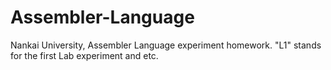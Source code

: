 # Assembler-Language
Nankai University, Assembler Language experiment homework.
"L1" stands for the first Lab experiment and etc.
